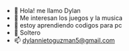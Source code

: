 - 👋 Hola! me llamo Dylan
- 👀 Me interesan los juegos y la musica
- 🌱 estoy aprendiendo codigos para pc
- 💞️ Soltero
- 📫 dylannietoguzman5@gmail.com

<!---
DylanGuzman/DylanGuzman is a ✨ special ✨ repository because its `README.md` (this file) appears on your GitHub profile.
You can click the Preview link to take a look at your changes.
--->
